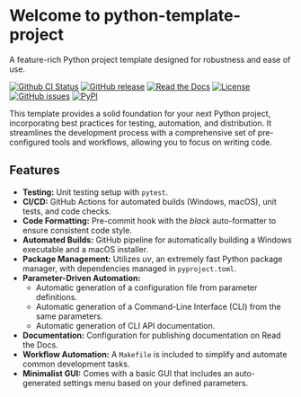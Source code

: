 <!-- This README.md is auto-generated from docs/index.md -->

# Welcome to python-template-project

A feature-rich Python project template designed for robustness and ease of use.

[![Github CI Status](https://github.com/pamagister/python-template-project/actions/workflows/main.yml/badge.svg)](https://github.com/pamagister/python-template-project/actions)
[![GitHub release](https://img.shields.io/github/v/release/pamagister/python-template-project)](https://github.com/pamagister/python-template-project/releases)
[![Read the Docs](https://readthedocs.org/projects/mbox-gmail-converter/badge/?version=stable)](https://mbox-gmail-converter.readthedocs.io/en/stable/)
[![License](https://img.shields.io/github/license/pamagister/python-template-project)](https://github.com/pamagister/python-template-project/blob/main/LICENSE)
[![GitHub issues](https://img.shields.io/github/issues/pamagister/python-template-project)](https://github.com/pamagister/python-template-project/issues)
[![PyPI](https://img.shields.io/pypi/v/python-template-project)](https://pypi.org/project/python-template-project/)


This template provides a solid foundation for your next Python project, incorporating best practices for testing, automation, and distribution. It streamlines the development process with a comprehensive set of pre-configured tools and workflows, allowing you to focus on writing code.


## Features

* **Testing:** Unit testing setup with `pytest`.
* **CI/CD:** GitHub Actions for automated builds (Windows, macOS), unit tests, and code checks.
* **Code Formatting:** Pre-commit hook with the *black* auto-formatter to ensure consistent code style.
* **Automated Builds:** GitHub pipeline for automatically building a Windows executable and a macOS installer.
* **Package Management:** Utilizes *uv*, an extremely fast Python package manager, with dependencies managed in `pyproject.toml`.
* **Parameter-Driven Automation:**
    * Automatic generation of a configuration file from parameter definitions.
    * Automatic generation of a Command-Line Interface (CLI) from the same parameters.
    * Automatic generation of CLI API documentation.
* **Documentation:** Configuration for publishing documentation on Read the Docs.
* **Workflow Automation:** A `Makefile` is included to simplify and automate common development tasks.
* **Minimalist GUI:** Comes with a basic GUI that includes an auto-generated settings menu based on your defined parameters.